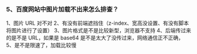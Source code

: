 ### 5、百度网站中图片加载不出来怎么排查？
1、图片 URL 对不对
2、有没有前端遮挡住（z-index、宽高没设置、有没有脚本将图片进行了设置）
3、图片格式是不是比较新型，浏览器不支持
4、后端传过来的是不是 URL，如果是 base64 是不是太大了没传过来，网络通信正不正确，
5、是不是限速了，加载比较慢